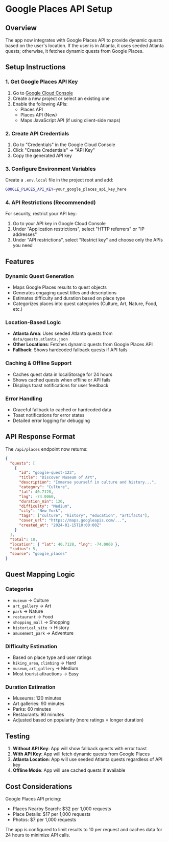 # Google Places API Setup

## Overview
The app now integrates with Google Places API to provide dynamic quests based on the user's location. If the user is in Atlanta, it uses seeded Atlanta quests; otherwise, it fetches dynamic quests from Google Places.

## Setup Instructions

### 1. Get Google Places API Key
1. Go to [Google Cloud Console](https://console.cloud.google.com/)
2. Create a new project or select an existing one
3. Enable the following APIs:
   - Places API
   - Places API (New)
   - Maps JavaScript API (if using client-side maps)

### 2. Create API Credentials
1. Go to "Credentials" in the Google Cloud Console
2. Click "Create Credentials" → "API Key"
3. Copy the generated API key

### 3. Configure Environment Variables
Create a `.env.local` file in the project root and add:

```bash
GOOGLE_PLACES_API_KEY=your_google_places_api_key_here
```

### 4. API Restrictions (Recommended)
For security, restrict your API key:
1. Go to your API key in Google Cloud Console
2. Under "Application restrictions", select "HTTP referrers" or "IP addresses"
3. Under "API restrictions", select "Restrict key" and choose only the APIs you need

## Features

### Dynamic Quest Generation
- Maps Google Places results to quest objects
- Generates engaging quest titles and descriptions
- Estimates difficulty and duration based on place type
- Categorizes places into quest categories (Culture, Art, Nature, Food, etc.)

### Location-Based Logic
- **Atlanta Area**: Uses seeded Atlanta quests from `data/quests.atlanta.json`
- **Other Locations**: Fetches dynamic quests from Google Places API
- **Fallback**: Shows hardcoded fallback quests if API fails

### Caching & Offline Support
- Caches quest data in localStorage for 24 hours
- Shows cached quests when offline or API fails
- Displays toast notifications for user feedback

### Error Handling
- Graceful fallback to cached or hardcoded data
- Toast notifications for error states
- Detailed error logging for debugging

## API Response Format

The `/api/places` endpoint now returns:

```json
{
  "quests": [
    {
      "id": "google-quest-123",
      "title": "Discover Museum of Art",
      "description": "Immerse yourself in culture and history...",
      "category": "Culture",
      "lat": 40.7128,
      "lng": -74.0060,
      "duration_min": 120,
      "difficulty": "Medium",
      "city": "New York",
      "tags": ["culture", "history", "education", "artifacts"],
      "cover_url": "https://maps.googleapis.com/...",
      "created_at": "2024-01-15T10:00:00Z"
    }
  ],
  "total": 10,
  "location": { "lat": 40.7128, "lng": -74.0060 },
  "radius": 5,
  "source": "google_places"
}
```

## Quest Mapping Logic

### Categories
- `museum` → Culture
- `art_gallery` → Art
- `park` → Nature
- `restaurant` → Food
- `shopping_mall` → Shopping
- `historical_site` → History
- `amusement_park` → Adventure

### Difficulty Estimation
- Based on place type and user ratings
- `hiking_area`, `climbing` → Hard
- `museum`, `art_gallery` → Medium
- Most tourist attractions → Easy

### Duration Estimation
- Museums: 120 minutes
- Art galleries: 90 minutes
- Parks: 60 minutes
- Restaurants: 90 minutes
- Adjusted based on popularity (more ratings = longer duration)

## Testing

1. **Without API Key**: App will show fallback quests with error toast
2. **With API Key**: App will fetch dynamic quests from Google Places
3. **Atlanta Location**: App will use seeded Atlanta quests regardless of API key
4. **Offline Mode**: App will use cached quests if available

## Cost Considerations

Google Places API pricing:
- Places Nearby Search: $32 per 1,000 requests
- Place Details: $17 per 1,000 requests
- Photos: $7 per 1,000 requests

The app is configured to limit results to 10 per request and caches data for 24 hours to minimize API calls.
